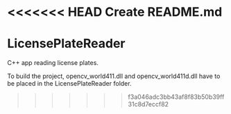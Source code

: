 <<<<<<< HEAD
Create README.md
=======
# LicensePlateReader
C++ app reading license plates.

To build the project, opencv_world411.dll and opencv_world411d.dll have to be placed in the LicensePlateReader folder.
>>>>>>> f3a046adc3bb43af8f83b50b39ff31c8d7eccf82
